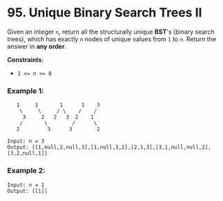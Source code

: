 # 95. Unique Binary Search Trees II

Given an integer `n`, return all the structurally unique **BST**'s (binary search trees), which has exactly `n` nodes of unique values from `1` to `n`. Return the answer in **any order**.

**Constraints**:
- `1 <= n <= 8`

### Example 1:
```
   1     1       1      1    3
    \     \     / \    /    /
     3     2   2   3  2    1
    /       \        /      \
   2         3      3        2

Input: n = 3
Output: [[1,null,2,null,3],[1,null,3,2],[2,1,3],[3,1,null,null,2],[3,2,null,1]]
```

### Example 2:
```
Input: n = 1
Output: [[1]]
```
